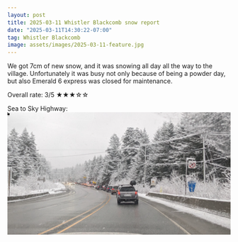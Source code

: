 ```yaml
---
layout: post
title: 2025-03-11 Whistler Blackcomb snow report
date: "2025-03-11T14:30:22-07:00"
tag: Whistler Blackcomb
image: assets/images/2025-03-11-feature.jpg
---
```


We got 7cm of new snow, and it was snowing all day all the way to the village. Unfortunately it was busy not only because of being a powder day, but also Emerald 6 express was closed for maintenance.

Overall rate: 3/5 ★★★☆☆

Sea to Sky Highway:
![](/assets/images/2025-03-11-Screenshot_2025-03-11_14-59-34.png)
